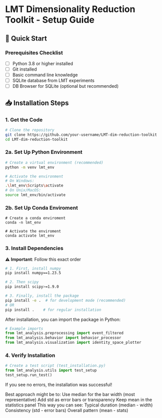 # LMT Dimensionality Reduction Toolkit - Setup Guide

## 🚀 Quick Start

### Prerequisites Checklist
- [ ] Python 3.8 or higher installed
- [ ] Git installed
- [ ] Basic command line knowledge
- [ ] SQLite database from LMT experiments
- [ ] DB Browser for SQLite (optional but recommended)

## 📥 Installation Steps

### 1. Get the Code
```bash
# Clone the repository
git clone https://github.com/your-username/LMT-dim-reduction-toolkit
cd LMT-dim-reduction-toolkit
```

### 2a. Set Up Python Environment
```bash
# Create a virtual environment (recommended)
python -m venv lmt_env

# Activate the environment
# On Windows:
.\lmt_env\Scripts\activate
# On Unix/MacOS:
source lmt_env/bin/activate
```
### 2b. Set Up Conda Enviroment
```terminal
# Create a conda enviroment
conda -n lmt_env

# Activate the enviroment
conda activate lmt_env
```

### 3. Install Dependencies
⚠️ **Important**: Follow this exact order
```bash
# 1. First, install numpy
pip install numpy==1.23.5

# 2. Then scipy
pip install scipy>=1.9.0

# 3. Finally, install the package
pip install -e .  # for development mode (recommended)
# OR
pip install .    # for regular installation
```

After installation, you can import the package in Python:
```python
# Example imports
from lmt_analysis.preprocessing import event_filtered
from lmt_analysis.behavior import behavior_processor
from lmt_analysis.visualization import identity_space_plotter
```

### 4. Verify Installation
```python
# Create a test script (test_installation.py)
from lmt_analysis.utils import test_setup
test_setup.run_test()
```

If you see no errors, the installation was successful! 
















Best approach might be to:
Use median for the bar width (most representative)
Add std as error bars or transparency
Keep mean in the statistics panel
This way you can see:
Typical duration (median - width)
Consistency (std - error bars)
Overall pattern (mean - stats)